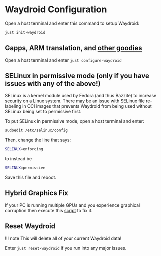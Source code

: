 # Waydroid Configuration

Open a host terminal and enter this command to setup Waydroid:

```bash
just init-waydroid
```

## Gapps, ARM translation, and [other goodies](https://github.com/casualsnek/waydroid_script#waydroid-extras-script)

Open a host terminal and enter `just configure-waydroid`

## SELinux in permissive mode (only if you have issues with any of the above!)

SELinux is a kernel module used by Fedora (and thus Bazzite) to increase security on a Linux system. 
There may be an issue with SELinux file re-labeling in OCI images that prevents Waydroid from being used without SELinux being set to permissive first.

To put SELinux in permissive mode, open a host terminal and enter:

```bash
sudoedit /etc/selinux/config
```

Then, change the line that says:

```bash
SELINUX=enforcing
```

to instead be

```bash
SELINUX=permissive
```

Save this file and reboot.

## Hybrid Graphics Fix

If your PC is running multiple GPUs and you experience graphical corruption then execute this [script](https://raw.githubusercontent.com/Quackdoc/waydroid-scripts/main/waydroid-choose-gpu.sh) to fix it.

## Reset Waydroid
!!! note
 This will delete all of your current Waydroid data!

Enter `just reset-waydroid` if you run into any major issues.
